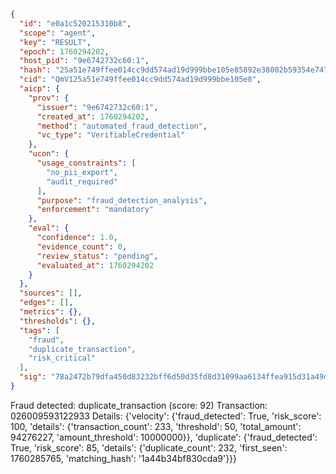 ```json
{
  "id": "e0a1c520215310b8",
  "scope": "agent",
  "key": "RESULT",
  "epoch": 1760294202,
  "host_pid": "9e6742732c60:1",
  "hash": "25a51e749ffee014cc9dd574ad19d999bbe105e85892e38002b59354e7477c1d",
  "cid": "QmV125a51e749ffee014cc9dd574ad19d999bbe105e8",
  "aicp": {
    "prov": {
      "issuer": "9e6742732c60:1",
      "created_at": 1760294202,
      "method": "automated_fraud_detection",
      "vc_type": "VerifiableCredential"
    },
    "ucon": {
      "usage_constraints": [
        "no_pii_export",
        "audit_required"
      ],
      "purpose": "fraud_detection_analysis",
      "enforcement": "mandatory"
    },
    "eval": {
      "confidence": 1.0,
      "evidence_count": 0,
      "review_status": "pending",
      "evaluated_at": 1760294202
    }
  },
  "sources": [],
  "edges": [],
  "metrics": {},
  "thresholds": {},
  "tags": [
    "fraud",
    "duplicate_transaction",
    "risk_critical"
  ],
  "sig": "78a2472b79dfa450d83232bff6d50d35fd8d31099aa6134ffea915d31a49d59f"
}
```

Fraud detected: duplicate_transaction (score: 92)
Transaction: 026009593122933
Details: {'velocity': {'fraud_detected': True, 'risk_score': 100, 'details': {'transaction_count': 233, 'threshold': 50, 'total_amount': 94276227, 'amount_threshold': 10000000}}, 'duplicate': {'fraud_detected': True, 'risk_score': 85, 'details': {'duplicate_count': 232, 'first_seen': 1760285765, 'matching_hash': '1a44b34bf830cda9'}}}